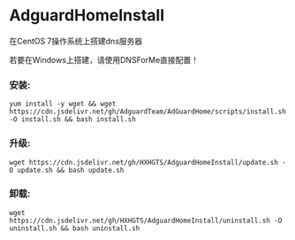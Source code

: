 # AdguardHomeInstall

在CentOS 7操作系统上搭建dns服务器

若要在Windows上搭建，请使用DNSForMe直接配置！

### 安装:
```
yum install -y wget && wget https://cdn.jsdelivr.net/gh/AdguardTeam/AdGuardHome/scripts/install.sh -O install.sh && bash install.sh
```
### 升级:
```
wget https://cdn.jsdelivr.net/gh/HXHGTS/AdguardHomeInstall/update.sh -O update.sh && bash update.sh
```
### 卸载:
```
wget https://cdn.jsdelivr.net/gh/HXHGTS/AdguardHomeInstall/uninstall.sh -O uninstall.sh && bash uninstall.sh
```

